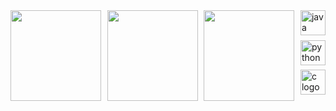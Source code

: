 
<div style="display: flex; justify-content: space-between; width: 100%;">
  <img height=145px align="left" src="https://github-readme-stats.vercel.app/api?username=loregbrw&show_icons=true&theme=onedark&hide_border=true" />
  <img height=145px align="left" src="https://github-readme-stats.vercel.app/api/top-langs/?username=loregbrw&layout=compact&theme=gruvbox_light&hide_border=true" />
  <img height=145px align="left" src="https://i.imgur.com/lQ2QBPi.png" />
  <div style="display: flex; flex-direction: column; justify-content: space-between; height: 135; width: fit-content;">
    <img src="https://cdn-icons-png.flaticon.com/512/5968/5968282.png" width="40px" alt="java logo"  />
    <img src="https://cdn.jsdelivr.net/gh/devicons/devicon/icons/python/python-original.svg" width="40px" alt="python logo"  />
    <img src="https://cdn.jsdelivr.net/gh/devicons/devicon/icons/c/c-original.svg" width="40px" alt="c logo"  />
  </div>
</div>
